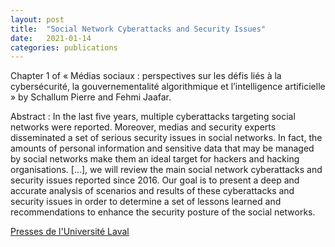 ```yaml
---
layout: post
title:  "Social Network Cyberattacks and Security Issues"
date:   2021-01-14
categories: publications
---
```


Chapter 1 of « Médias sociaux : perspectives sur les défis liés à la cybersécurité, la gouvernementalité algorithmique et l’intelligence artificielle » by Schallum Pierre and Fehmi Jaafar.

Abstract : In the last five years, multiple cyberattacks targeting social networks were reported. Moreover, medias and security experts disseminated a set of serious security issues in social networks. In fact, the amounts of personal information and sensitive data that may be managed by social networks make them an ideal target for hackers and hacking organisations. [...], we will review the main social network cyberattacks and security issues reported since 2016. Our goal is to present a deep and accurate analysis of scenarios and results of these cyberattacks and security issues in order to determine a set of lessons learned and recommendations to enhance the security posture of the social networks.

[Presses de l'Université Laval](https://www.pulaval.com/produit/medias-sociaux-perspectives-sur-les-defis-lies-a-la-cybersecurite-la-gouvernementalite-algorithmique-et-l-intelligence-artificielle)